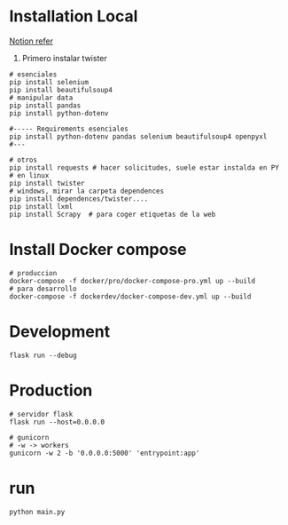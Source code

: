 # Installation Local

[Notion refer](https://www.notion.so/erickcruz/WebScraping-97caab9b379846a58ad86389fa218ea7)

1. Primero instalar twister

```shell
# esenciales
pip install selenium
pip install beautifulsoup4
# manipular data
pip install pandas
pip install python-dotenv

#----- Requirements esenciales
pip install python-dotenv pandas selenium beautifulsoup4 openpyxl
#---

# otros
pip install requests # hacer solicitudes, suele estar instalda en PY
# en linux
pip install twister
# windows, mirar la carpeta dependences
pip install dependences/twister....
pip install lxml
pip install Scrapy  # para coger etiquetas de la web 

```

# Install Docker compose
```shelll
# produccion
docker-compose -f docker/pro/docker-compose-pro.yml up --build
# para desarrollo
docker-compose -f dockerdev/docker-compose-dev.yml up --build

```
# Development
```shelll
flask run --debug
```

# Production
```shelll
# servidor flask
flask run --host=0.0.0.0

# gunicorn
# -w -> workers
gunicorn -w 2 -b '0.0.0.0:5000' 'entrypoint:app'
```


# run
```shell
python main.py
```